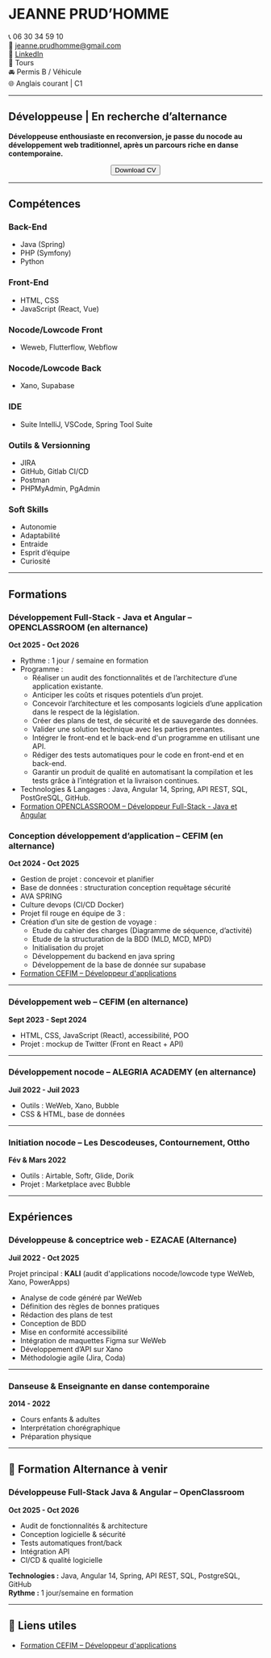 # JEANNE PRUD’HOMME

📞 06 30 34 59 10  
📧 jeanne.prudhomme@gmail.com  
🔗 [LinkedIn](https://www.linkedin.com/in/jeanne-prudhomme/)  
📍 Tours  
🚘 Permis B / Véhicule  
🌐 Anglais courant | C1  

---

## Développeuse | En recherche d’alternance
**Développeuse enthousiaste en reconversion, je passe du nocode au développement web traditionnel, après un parcours riche en danse contemporaine.**

<p align="center">
  <a href="CV_Jeanne_PRUDHOMME.pdf" download>
    <button>Download CV</button>
  </a>
</p>

---

## Compétences

### Back-End
- Java (Spring)
- PHP (Symfony)
- Python

### Front-End
- HTML, CSS
- JavaScript (React, Vue)

### Nocode/Lowcode Front
- Weweb, Flutterflow, Webflow

### Nocode/Lowcode Back
- Xano, Supabase

### IDE
- Suite IntelliJ, VSCode, Spring Tool Suite

### Outils & Versionning
- JIRA
- GitHub, Gitlab CI/CD
- Postman
- PHPMyAdmin, PgAdmin

### Soft Skills
- Autonomie
- Adaptabilité
- Entraide
- Esprit d’équipe
- Curiosité

---

## Formations

### Développement Full-Stack - Java et Angular – OPENCLASSROOM  (en alternance)
**Oct 2025 - Oct 2026**

- Rythme : 1 jour / semaine en formation
- Programme :
  - Réaliser un audit des fonctionnalités et de l’architecture d’une application existante. 
  - Anticiper les coûts et risques potentiels d’un projet. 
  - Concevoir l’architecture et les composants logiciels d’une application dans le respect de la législation. 
  - Créer des plans de test, de sécurité et de sauvegarde des données. 
  - Valider une solution technique avec les parties prenantes. 
  - Intégrer le front-end et le back-end d'un programme en utilisant une API. 
  - Rédiger des tests automatiques pour le code en front-end et en back-end. 
  - Garantir un produit de qualité en automatisant la compilation et les tests grâce à l’intégration et la livraison continues. 
- Technologies & Langages : Java, Angular 14, Spring, API REST, SQL, PostGreSQL, GitHub.
- [Formation OPENCLASSROOM – Développeur Full-Stack - Java et Angular](https://openclassrooms.com/fr/paths/533-developpeur-full-stack-java-et-angular)


### Conception développement d’application – CEFIM  (en alternance)
**Oct 2024 - Oct 2025**

- Gestion de projet : concevoir et planifier
- Base de données : structuration conception requêtage sécurité
- AVA SPRING
- Culture devops (CI/CD Docker)
- Projet fil rouge en équipe de 3 :
- Création d’un site de gestion de voyage :
  - Etude du cahier des charges (Diagramme de séquence, d’activité)
  - Etude de la structuration de la BDD (MLD, MCD, MPD)
  - Initialisation du projet
  - Développement du backend en java spring
  - Développement de la base de donnée sur supabase
- [Formation CEFIM – Développeur d'applications](https://www.cefim.eu/formations/formation-concepteur-developpeur-dapplications/)

---

### Développement web – CEFIM (en alternance)
**Sept 2023 - Sept 2024**

- HTML, CSS, JavaScript (React), accessibilité, POO
- Projet : mockup de Twitter (Front en React + API)

---

### Développement nocode – ALEGRIA ACADEMY  (en alternance)
**Juil 2022 - Juil 2023**

- Outils : WeWeb, Xano, Bubble
- CSS & HTML, base de données

---

### Initiation nocode – Les Descodeuses, Contournement, Ottho  
**Fév & Mars 2022**

- Outils : Airtable, Softr, Glide, Dorik
- Projet : Marketplace avec Bubble

---

## Expériences

### Développeuse & conceptrice web - **EZACAE** (Alternance)  
**Juil 2022 - Oct 2025**

Projet principal : **KALI** (audit d'applications nocode/lowcode type WeWeb, Xano, PowerApps)  
- Analyse de code généré par WeWeb  
- Définition des règles de bonnes pratiques  
- Rédaction des plans de test  
- Conception de BDD  
- Mise en conformité accessibilité  
- Intégration de maquettes Figma sur WeWeb  
- Développement d’API sur Xano  
- Méthodologie agile (Jira, Coda)

---

### Danseuse & Enseignante en danse contemporaine  
**2014 - 2022**

- Cours enfants & adultes  
- Interprétation chorégraphique  
- Préparation physique

---

## 📖 Formation Alternance à venir

### Développeuse Full-Stack Java & Angular – **OpenClassroom**  
**Oct 2025 - Oct 2026**

- Audit de fonctionnalités & architecture
- Conception logicielle & sécurité
- Tests automatiques front/back
- Intégration API
- CI/CD & qualité logicielle

**Technologies :** Java, Angular 14, Spring, API REST, SQL, PostgreSQL, GitHub  
**Rythme :** 1 jour/semaine en formation

---

## 🔗 Liens utiles

- [Formation CEFIM – Développeur d'applications](https://www.cefim.eu/formations/formation-concepteur-developpeur-dapplications/)
